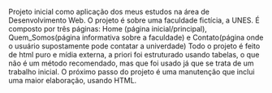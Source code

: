 Projeto inicial como aplicação dos meus estudos na área de Desenvolvimento Web.
O projeto é sobre uma faculdade fictícia, a UNES.
É composto por três páginas: Home (página inicial/principal), Quem_Somos(página informativa sobre a faculdade) e Contato(página onde o usuário supostamente pode contatar a univerdade)
Todo o projeto é feito de html puro e mídia externa, a priori foi estruturado usando tabelas, o que não é um método recomendado, mas que foi usado já que se trata de um trabalho inicial.
O próximo passo do projeto é uma manutenção que inclui uma maior elaboração, usando HTML.
